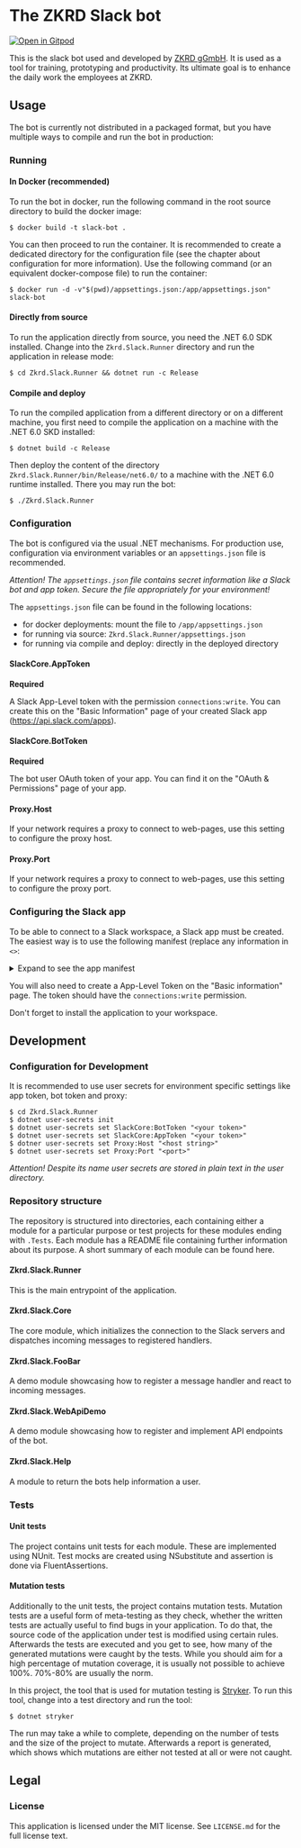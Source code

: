 # The ZKRD Slack bot

[![Open in Gitpod](https://gitpod.io/button/open-in-gitpod.svg)](https://gitpod.io/#https://github.com/fscheel/ZKRD.Slack.Runner)

This is the slack bot used and developed by [ZKRD gGmbH](https://www.zkrd.de). It is used as a tool for training,
prototyping and productivity. Its ultimate goal is to enhance the daily work the employees at ZKRD.

## Usage

The bot is currently not distributed in a packaged format, but you have multiple ways to compile and run the bot in
production:

### Running

#### In Docker (recommended)

To run the bot in docker, run the following command in the root source directory to build the docker image:

```shell
$ docker build -t slack-bot .
```

You can then proceed to run the container. It is recommended to create a dedicated directory for the configuration
file (see the chapter about configuration for more information). Use the following command (or an equivalent
docker-compose file) to run the container:

```shell
$ docker run -d -v"$(pwd)/appsettings.json:/app/appsettings.json" slack-bot
```

#### Directly from source

To run the application directly from source, you need the .NET 6.0 SDK installed. Change into the `Zkrd.Slack.Runner`
directory and run the application in release mode:

```shell
$ cd Zkrd.Slack.Runner && dotnet run -c Release
```

#### Compile and deploy

To run the compiled application from a different directory or on a different machine, you first need to compile the
application on a machine with the .NET 6.0 SKD installed:

```shell
$ dotnet build -c Release
```

Then deploy the content of the directory `Zkrd.Slack.Runner/bin/Release/net6.0/` to a machine with the .NET 6.0 runtime
installed. There you may run the bot:

```shell
$ ./Zkrd.Slack.Runner
```

### Configuration

The bot is configured via the usual .NET mechanisms. For production use, configuration via environment variables or
an `appsettings.json` file is recommended.

*Attention! The `appsettings.json` file contains secret information like a Slack bot and app token. Secure the file
appropriately for your environment!*

The `appsettings.json` file can be found in the following locations:

- for docker deployments: mount the file to `/app/appsettings.json`
- for running via source: `Zkrd.Slack.Runner/appsettings.json`
- for running via compile and deploy: directly in the deployed directory

#### SlackCore.AppToken

**Required**

A Slack App-Level token with the permission `connections:write`. You can create this on the "Basic Information" page of
your created Slack app (https://api.slack.com/apps).

#### SlackCore.BotToken

**Required**

The bot user OAuth token of your app. You can find it on the "OAuth & Permissions" page of your app.

#### Proxy.Host

If your network requires a proxy to connect to web-pages, use this setting to configure the proxy host.

#### Proxy.Port

If your network requires a proxy to connect to web-pages, use this setting to configure the proxy port.

### Configuring the Slack app

To be able to connect to a Slack workspace, a Slack app must be created. The easiest way is to use the following
manifest (replace any information in `<>`:

<details>
<summary>Expand to see the app manifest</summary>

```yaml
display_information:
  name: <name of the application>
features:
  bot_user:
    display_name: <the display name in Slack channels>
    always_online: false
oauth_config:
  scopes:
    user:
      - channels:history
      - im:history
    bot:
      - app_mentions:read
      - channels:history
      - channels:read
      - groups:read
      - im:history
      - im:read
      - mpim:read
      - chat:write
      - chat:write.public
settings:
  event_subscriptions:
    user_events:
      - message.app_home
      - message.channels
      - message.im
    bot_events:
      - app_mention
      - message.channels
      - message.im
  interactivity:
    is_enabled: true
  org_deploy_enabled: false
  socket_mode_enabled: true
  token_rotation_enabled: false
```

</details>

You will also need to create a App-Level Token on the "Basic information" page. The token should have
the `connections:write` permission.

Don't forget to install the application to your workspace.

## Development

### Configuration for Development

It is recommended to use user secrets for environment specific settings like app token, bot token and proxy:

```shell
$ cd Zkrd.Slack.Runner
$ dotnet user-secrets init
$ dotnet user-secrets set SlackCore:BotToken "<your token>"
$ dotnet user-secrets set SlackCore:AppToken "<your token>"
$ dotner user-secrets set Proxy:Host "<host string>"
$ dotnet user-secrets set Proxy:Port "<port>"
```

*Attention! Despite its name user secrets are stored in plain text in the user directory.*

### Repository structure

The repository is structured into directories, each containing either a module for a particular purpose or test projects
for these modules ending with `.Tests`. Each module has a README file containing further information about its purpose.
A short summary of each module can be found here.

#### Zkrd.Slack.Runner

This is the main entrypoint of the application.

#### Zkrd.Slack.Core

The core module, which initializes the connection to the Slack servers and dispatches incoming messages to registered
handlers.

#### Zkrd.Slack.FooBar

A demo module showcasing how to register a message handler and react to incoming messages.

#### Zkrd.Slack.WebApiDemo

A demo module showcasing how to register and implement API endpoints of the bot.

#### Zkrd.Slack.Help

A module to return the bots help information a user.

### Tests

#### Unit tests

The project contains unit tests for each module. These are implemented using NUnit. Test mocks are created using
NSubstitute and assertion is done via FluentAssertions.

#### Mutation tests

Additionally to the unit tests, the project contains mutation tests. Mutation tests are a useful form of meta-testing as
they check, whether the written tests are actually useful to find bugs in your application. To do that, the source code
of the application under test is modified using certain rules. Afterwards the tests are executed and you get to see, how
many of the generated mutations were caught by the tests. While you should aim for a high percentage of mutation
coverage, it is usually not possible to achieve 100%. 70%-80% are usually the norm.

In this project, the tool that is used for mutation testing
is [Stryker](https://stryker-mutator.io/docs/stryker-net/introduction/). To run this tool, change into a test directory
and run the tool:

```shell
$ dotnet stryker
```

The run may take a while to complete, depending on the number of tests and the size of the project to mutate. Afterwards
a report is generated, which shows which mutations are either not tested at all or were not caught.

## Legal

### License

This application is licensed under the MIT license. See `LICENSE.md` for the full license text.


